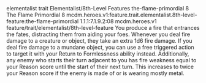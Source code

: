 <ability>
  <metadata>
    <class>elementalist</class>
    <feature_type>trait</feature_type>
    <file_dpath>Elementalist/8th-Level Features</file_dpath>
    <item_id>the-flame-primordial</item_id>
    <item_index>8</item_index>
    <item_name>The Flame Primordial</item_name>
    <level>8</level>
    <scc>mcdm.heroes.v1:feature.trait.elementalist.8th-level-feature:the-flame-primordial</scc>
    <scdc>1.1.1:7.1.9.2:08</scdc>
    <source>mcdm.heroes.v1</source>
    <type>feature/trait/elementalist/8th-level-feature</type>
  </metadata>
  <effects>
    <effect type="mundane">You produce a fire that entrances the fates, distracting them from aiding your foes. Whenever you deal fire damage to a creature or object, they take an extra 1d6 fire damage. If you deal fire damage to a mundane object, you can use a free triggered action to target it with your Return to Formlessness ability instead.
Additionally, any enemy who starts their turn adjacent to you has fire weakness equal to your Reason score until the start of their next turn. This increases to twice your Reason score if the enemy is made of or is wearing mostly metal.</effect>
  </effects>
</ability>
